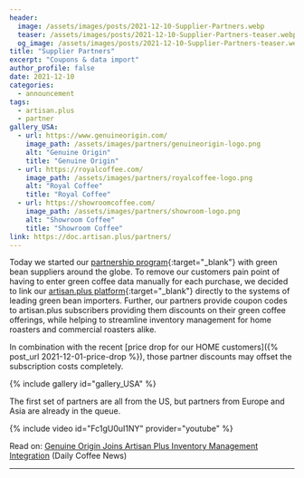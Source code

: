 ```yaml
---
header:
  image: /assets/images/posts/2021-12-10-Supplier-Partners.webp
  teaser: /assets/images/posts/2021-12-10-Supplier-Partners-teaser.webp
  og_image: /assets/images/posts/2021-12-10-Supplier-Partners-teaser.webp
title: "Supplier Partners"
excerpt: "Coupons & data import"
author_profile: false
date: 2021-12-10
categories:
  - announcement
tags: 
  - artisan.plus
  - partner
gallery_USA:
  - url: https://www.genuineorigin.com/
    image_path: /assets/images/partners/genuineorigin-logo.png
    alt: "Genuine Origin"
    title: "Genuine Origin"
  - url: https://royalcoffee.com/
    image_path: /assets/images/partners/royalcoffee-logo.png
    alt: "Royal Coffee"
    title: "Royal Coffee"
  - url: https://showroomcoffee.com/
    image_path: /assets/images/partners/showroom-logo.png
    alt: "Showroom Coffee"
    title: "Showroom Coffee"
link: https://doc.artisan.plus/partners/
---
```


Today we started our [partnership program](https://doc.artisan.plus/partners/){:target="_blank"} with green bean suppliers around the globe. To remove our customers pain point of having to enter green coffee data manually for each purchase, we decided to link our [artisan.plus platform](https://artisan.plus){:target="_blank"} directly to the systems of leading green bean importers. Further, our partners provide coupon codes to artisan.plus subscribers providing them discounts on their green coffee offerings, while helping to streamline inventory management for home roasters and commercial roasters alike.

In combination with the recent [price drop for our HOME customers]({% post_url 2021-12-01-price-drop %}), those partner discounts may offset the subscription costs completely.

{% include gallery id="gallery_USA" %}

The first set of partners are all from the US, but partners from Europe and Asia are already in the queue.


{% include video id="Fc1gU0uI1NY" provider="youtube" %}


<i class="fas fa-angle-right"></i> Read on: [Genuine Origin Joins Artisan Plus Inventory Management Integration](https://dailycoffeenews.com/2021/12/10/genuine-origin-joins-artisan-plus-inventory-management-integration/) (Daily Coffee News)

---